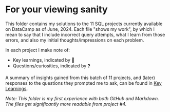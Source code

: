 # For your viewing sanity

This folder contains my solutions to the 11 SQL projects currently available on DataCamp as of June, 2024. Each file "shows my work", by which I mean to say that I include incorrect query attempts, what I learn from those errors, and also my initial thoughts/impressions on each problem. 

In each project I make note of:
* Key learnings, indicated by 🧠
* Questions/curiosities, indicated by ❓

A summary of insights gained from this batch of 11 projects, and (later) responses to the questions they prompted me to ask, can be found in [Key Learnings](https://github.com/SuikaCider/coding_practice/blob/main/SQL/DataCamp/0.%20DataCamp%20key%20learnings.md).

_Note: This folder is my first experience with both GitHub and Markdown. The files get significantly more readable from project #4._
